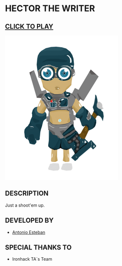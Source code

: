 HECTOR THE WRITER
=================

## [CLICK TO PLAY](https://aecdigital.github.io/Hector-the-Writer/)

<img src="https://github.com/AecDigital/Hector-the-Writer/blob/master/img/personaje-2.png"/>

DESCRIPTION
-----------
Just a shoot'em up.

DEVELOPED BY
------------
 - [Antonio Esteban](aecdigitaltransformer@gmail.com)
 

SPECIAL THANKS TO
-----------------
 - Ironhack TA´s Team

